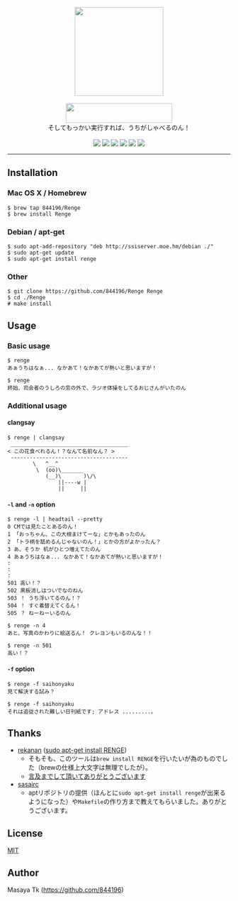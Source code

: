 <p align="center">
  <img src="https://farm4.staticflickr.com/3820/19830258203_02fe696232_m.jpg" width="200" height="200">
  <br>
  <br>
  <img src="https://farm1.staticflickr.com/285/19828504024_637291afeb_o.png" width="240" height="44">
  <br>
  そしてもっかい実行すれば、うちがしゃべるのん！
  <br>
  <br>
  <a href="https://github.com/844196"><img src="http://img.shields.io/badge/author-844196-blue.svg?style=flat"></a>
  <a href="https://github.com/844196/Renge/releases"><img src="http://img.shields.io/github/release/844196/Renge.svg?style=flat&label=version"></a>
  <a href="LICENSE"><img src="https://img.shields.io/github/license/844196/renge.svg?style=flat"></a>
  <a href="https://github.com/844196/Renge/issues"><img src="http://img.shields.io/github/issues/844196/Renge.svg?style=flat"></a>
  <a href="https://travis-ci.org/844196/Renge"><img src="https://img.shields.io/travis/844196/Renge.svg?style=flat"></a>
  <a href="https://gitter.im/844196/Renge?utm_source=badge&utm_medium=badge&utm_campaign=pr-badge"><img src="https://badges.gitter.im/Join%20Chat.svg"></a>
  <br>
</p>

---

## Installation
### Mac OS X / Homebrew
```shellsession
$ brew tap 844196/Renge
$ brew install Renge
```

### Debian / apt-get
```shellsession
$ sudo apt-add-repository "deb http://ssiserver.moe.hm/debian ./"
$ sudo apt-get update
$ sudo apt-get install renge
```

### Other
```shellsession
$ git clone https://github.com/844196/Renge Renge
$ cd ./Renge
# make install
```

## Usage
### Basic usage
```shellsession
$ renge
あぁうちはなぁ... なかあて！なかあてが熱いと思いますが！

$ renge
終始、司会者のうしろの窓の外で、ラジオ体操をしてるおじさんがいたのん
```

### Additional usage
#### clangsay
```shellsession
$ renge | clangsay
 _____________________________________
< この花食べれるん！？なんて名前なん？ >
 -------------------------------------
        \   ^__^
         \  (oo)\_______
            (__)\       )\/\
                ||----w |
                ||     ||
```

#### `-l` and `-n` option
```shellsession
$ renge -l | headtail --pretty
0 CMでは見たことあるのん！
1 「おっちゃん、この大根まけてーな」とかもあったのん
2 「トラ柄を舐めるんじゃないのん！」とかの方がよかったん？
3 あ、そうか 机がひとつ増えてたのん
4 あぁうちはなぁ... なかあて！なかあてが熱いと思いますが！
:
:
:
501 高い！？
502 黒板消しはついでなのねん
503 ！ うち浮いてるのん！？
504 ！ すぐ着替えてくるん！
505 ？ ねーねーいるのん

$ renge -n 4
あと、写真のかわりに絵送るん！ クレヨンもいるのんな！！

$ renge -n 501
高い！？
```

#### `-f` option
```shellsession
$ renge -f saihonyaku
見て解決する試み？

$ renge -f saihonyaku
それは追従された難しい日刊紙です; アドレス .........。
```


## Thanks

- [rekanan](https://soundcloud.com/rekanan) ([sudo apt-get install RENGE](https://soundcloud.com/rekanan/sudo-apt-get-install-renge))
    - そもそも、このツールは`brew install RENGE`を行いたいが為のものでした（brewの仕様上大文字は無理でしたが）。
    - [言及までして頂いてありがとうございます](https://twitter.com/yupixel/status/556448879537709056)
- [sasairc](https://github.com/sasairc)
    - aptリポジトリの提供（ほんとに`sudo apt-get install renge`が出来るようになった）や`Makefile`の作り方まで教えてもらいました。ありがとうございます。


## License
[MIT](LICENSE)


## Author
Masaya Tk (<https://github.com/844196>)
